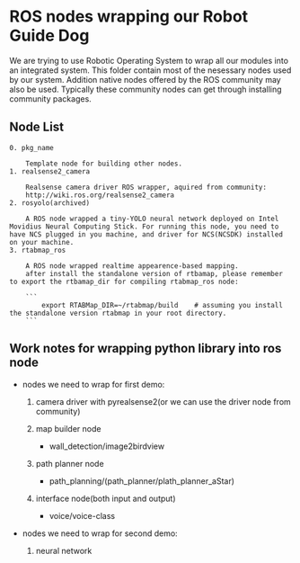 # ROS nodes wrapping our Robot Guide Dog

We are trying to use Robotic Operating System to wrap all our modules into an integrated system. This folder contain most of the nesessary nodes used by our system. Addition native nodes offered by the ROS community may also be used. Typically these community nodes can get through installing community packages.

## Node List

    0. pkg_name

        Template node for building other nodes.
    1. realsense2_camera

        Realsense camera driver ROS wrapper, aquired from community:
        http://wiki.ros.org/realsense2_camera
    2. rosyolo(archived)

        A ROS node wrapped a tiny-YOLO neural network deployed on Intel Movidius Neural Computing Stick. For running this node, you need to have NCS plugged in you machine, and driver for NCS(NCSDK) installed on your machine.
    3. rtabmap_ros

        A ROS node wrapped realtime appearence-based mapping. 
        after install the standalone version of rtbamap, please remember to export the rtbamap_dir for compiling rtabmap_ros node:

        ```
            export RTABMap_DIR=~/rtabmap/build    # assuming you install the standalone version rtabmap in your root directory.
        ```

## Work notes for wrapping python library into ros node

* nodes we need to wrap for first demo:

    1. camera driver with pyrealsense2(or we can use the driver node from community)
  
    2. map builder node
        
        * wall_detection/image2birdview
    3. path planner node

        * path_planning/(path_planner/plath_planner_aStar)
    4. interface node(both input and output)

        * voice/voice-class

* nodes we need to wrap for second demo:
  
    1. neural network